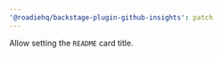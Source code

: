 ```yaml
---
'@roadiehq/backstage-plugin-github-insights': patch
---
```


Allow setting the `README` card title.
